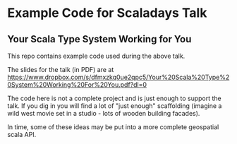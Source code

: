 # Example Code for Scaladays Talk
## Your Scala Type System Working for You

This repo contains example code used during the above talk.

The slides for the talk (in PDF) are at https://www.dropbox.com/s/dfmxzkq0ue2qpc5/Your%20Scala%20Type%20System%20Working%20For%20You.pdf?dl=0 

The code here is not a complete project and is just enough to support the talk.
If you dig in you will find a lot of "just enough" scaffolding (imagine a wild
west movie set in a studio - lots of wooden building facades).

In time, some of these ideas may be put into a more complete geospatial scala API.
